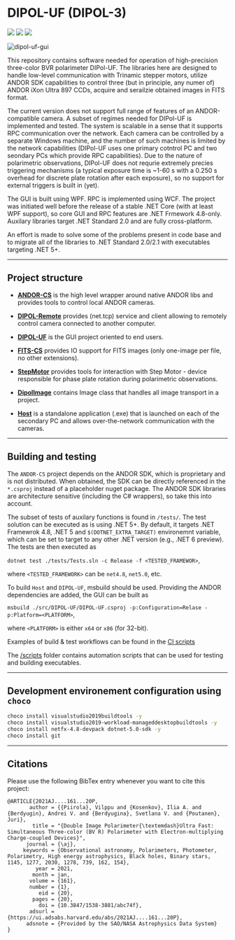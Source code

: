 # DIPOL-UF (DIPOL-3)
[![](https://img.shields.io/badge/DOI-10.3847%2F1538--3881%2Fabc74f-brightgreen)](https://iopscience.iop.org/article/10.3847/1538-3881/abc74f)
[![](https://img.shields.io/badge/BIBCODE-%20%20%20%20%202021AJ....161...20P%20-brightgreen)](https://ui.adsabs.harvard.edu/#abs/2021AJ....161...20P/abstract)
[![](https://img.shields.io/badge/arXiv-2011.02129-brightgreen)](https://arxiv.org/abs/2011.02129)

![dipol-uf-gui](https://user-images.githubusercontent.com/8782986/119700521-fb28f980-be5b-11eb-9c10-2347120588dc.png)

This repository contains software needed for operation of high-precision three-color BVR polarimeter DIPol-UF.
The libraries here are designed to handle low-level communication with Trinamic stepper motors, utilize ANDOR SDK capabilities to control three (but in principle, any numer of) ANDOR iXon Ultra 897 CCDs, acquire and serailzie obtained images in FITS format.

The current version does not support full range of features of an ANDOR-compatible camera. A subset of regimes needed for DIPol-UF is implemented and tested.
The system is scalable in a sense that it supports RPC communication over the network. Each camera can be controlled by a separate Windows machine, and the number of such machines is limited by the network capabilities (DIPol-UF uses one primary cotntrol PC and two seondary PCs which provide RPC capabilities).
Due to the nature of polarimetric observations, DIPol-UF does not requrie extremely precies triggering mechanisms (a typical exposure time is ~1-60 s with a 0.250 s overhead for discrete plate rotation after each exposure), so no support for external triggers is built in (yet).

The GUI is built using WPF. RPC is implemented using WCF.
The project was initiated well before the release of a stable .NET Core (with at least WPF support), so core GUI and RPC features are .NET Frmework 4.8-only.
Auxilary libraries target .NET Standard 2.0 and are fully cross-platform.

An effort is made to solve some of the problems present in code base and to migrate all of the libraries to .NET Standard 2.0/2.1 with executables targeting .NET 5+.


---
## Project structure

- [**ANDOR-CS**](./src/ANDOR-CS) is the high level wrapper around native ANDOR libs and provides tools to control local ANDOR cameras.

- [**DIPOL-Remote**](./src/DIPOL-Remote) provides (net.tcp) service and client allowing to remotely control camera connected to another computer.

- [**DIPOL-UF**](./src/DIPOL-UF) is the GUI project oriented to end users.

- [**FITS-CS**](./src/FITS-CS) provides IO support for FITS images (only one-image per file, no other extensions).

- [**StepMotor**](./src/StepMotor) provides tools for interaction with Step Motor - device responsible for phase plate rotation during polarimetric observations.

- [**DipolImage**](./src/DipolImage) contains Image class that handles all image transport in a project.

- [**Host**](./src/Host) is a standalone application (.exe) that is launched on each of the secondary PC and allows over-the-network communication with the cameras.

---
## Building and testing
The `ANDOR-CS` project depends on the ANDOR SDK, which is proprietary and is not distributed. 
When obtained, the SDK can be directly referenced in the `*.csproj` instead of a placeholder nuget package.
The ANDOR SDK libraries are architecture sensitive (including the C# wrappers), so take this into account.

The subset of tests of auxilary functions is found in `/tests/`.
The test solution can be executed as is using .NET 5+.
By default, it targets .NET Framewrok 4.8, .NET 5 and `$(DOTNET_EXTRA_TARGET)` environemnt variable, which can be set to target to any other .NET version (e.g., .NET 6 preview).
The tests are then executed as 

```dotnet test ./tests/Tests.sln -c Release -f <TESTED_FRAMEWOR>```,

where `<TESTED_FRAMEWORK>` can be `net4.8`, `net5.0`, etc.

To build `Host` and `DIPOL-UF`, msbuild should be used.
Providing the ANDOR dependencies are added, the GUI can be built as

```msbuild ./src/DIPOL-UF/DIPOL-UF.csproj -p:Configuration=Relase -p:Platform=<PLATFORM>```, 

where `<PLATFORM>` is either `x64` or `x86` (for 32-bit).

Examples of build & test workflows can be found in the [CI scripts](./.github/workflows)

The [/scripts](./scripts/) folder contains automation scripts that can be used for testing and building executables.

---
## Development environement configuration using `choco`
```bash
choco install visualstudio2019buildtools -y
choco install visualstudio2019-workload-manageddesktopbuildtools -y
choco install netfx-4.8-devpack dotnet-5.0-sdk -y
choco install git
```

---
## Citations
Please use the following BibTex entry whenever you want to cite this project:

```
@ARTICLE{2021AJ....161...20P,
       author = {{Piirola}, Vilppu and {Kosenkov}, Ilia A. and {Berdyugin}, Andrei V. and {Berdyugina}, Svetlana V. and {Poutanen}, Juri},
        title = "{Double Image Polarimeter{\textemdash}Ultra Fast: Simultaneous Three-color (BV R) Polarimeter with Electron-multiplying Charge-coupled Devices}",
      journal = {\aj},
     keywords = {Observational astronomy, Polarimeters, Photometer, Polarimetry, High energy astrophysics, Black holes, Binary stars, 1145, 1277, 2030, 1278, 739, 162, 154},
         year = 2021,
        month = jan,
       volume = {161},
       number = {1},
          eid = {20},
        pages = {20},
          doi = {10.3847/1538-3881/abc74f},
       adsurl = {https://ui.adsabs.harvard.edu/abs/2021AJ....161...20P},
      adsnote = {Provided by the SAO/NASA Astrophysics Data System}
}
```
